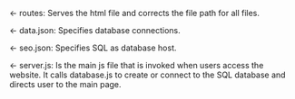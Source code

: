 <- routes: Serves the html file and corrects the file path for all files.

<- data.json: Specifies database connections.

<- seo.json: Specifies SQL as database host.

<- server.js: Is the main js file that is invoked when users access the website.
              It calls database.js to create or connect to the SQL database and 
              directs user to the main page.
              